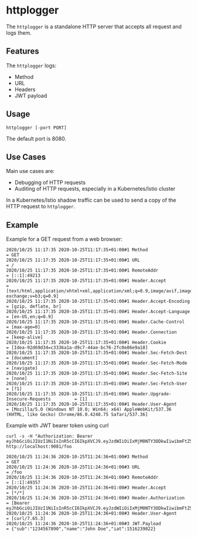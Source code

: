 # httplogger

The `httplogger` is a standalone HTTP server that accepts all request and logs them.

## Features

The `httplogger` logs:
- Method
- URL
- Headers
- JWT payload


## Usage

```
httplogger [-port PORT]
```

The default port is 8080.


## Use Cases

Main use cases are:
- Debugging of HTTP requests
- Auditing of HTTP requests, especially in a Kubernetes/Istio cluster

In a Kubernetes/Istio shadow traffic can be used to send a copy of the HTTP request to `httplogger`. 

## Example

Example for a GET request from a web browser:

```
2020/10/25 11:17:35 2020-10-25T11:17:35+01:00#1 Method                                   = GET
2020/10/25 11:17:35 2020-10-25T11:17:35+01:00#1 URL                                      = /
2020/10/25 11:17:35 2020-10-25T11:17:35+01:00#1 RemoteAddr                               = [::1]:49213
2020/10/25 11:17:35 2020-10-25T11:17:35+01:00#1 Header.Accept                            = [text/html,application/xhtml+xml,application/xml;q=0.9,image/avif,image/webp,image/apng,*/*;q=0.8,application/signed-exchange;v=b3;q=0.9]
2020/10/25 11:17:35 2020-10-25T11:17:35+01:00#1 Header.Accept-Encoding                   = [gzip, deflate, br]
2020/10/25 11:17:35 2020-10-25T11:17:35+01:00#1 Header.Accept-Language                   = [en-US,en;q=0.9]
2020/10/25 11:17:35 2020-10-25T11:17:35+01:00#1 Header.Cache-Control                     = [max-age=0]
2020/10/25 11:17:35 2020-10-25T11:17:35+01:00#1 Header.Connection                        = [keep-alive]
2020/10/25 11:17:35 2020-10-25T11:17:35+01:00#1 Header.Cookie                            = [Idea-92d69d34=c3336a1a-d9c7-44ae-bc76-2fc0e86e9a18]
2020/10/25 11:17:35 2020-10-25T11:17:35+01:00#1 Header.Sec-Fetch-Dest                    = [document]
2020/10/25 11:17:35 2020-10-25T11:17:35+01:00#1 Header.Sec-Fetch-Mode                    = [navigate]
2020/10/25 11:17:35 2020-10-25T11:17:35+01:00#1 Header.Sec-Fetch-Site                    = [none]
2020/10/25 11:17:35 2020-10-25T11:17:35+01:00#1 Header.Sec-Fetch-User                    = [?1]
2020/10/25 11:17:35 2020-10-25T11:17:35+01:00#1 Header.Upgrade-Insecure-Requests         = [1]
2020/10/25 11:17:35 2020-10-25T11:17:35+01:00#1 Header.User-Agent                        = [Mozilla/5.0 (Windows NT 10.0; Win64; x64) AppleWebKit/537.36 (KHTML, like Gecko) Chrome/86.0.4240.75 Safari/537.36]
```

Example with JWT bearer token using curl

```shell
curl -s -H "Authorization: Bearer eyJhbGciOiJIUzI1NiIsInR5cCI6IkpXVCJ9.eyJzdWIiOiIxMjM0NTY3ODkwIiwibmFtZSI6IkpvaG4gRG9lIiwiaWF0IjoxNTE2MjM5MDIyfQ.SflKxwRJSMeKKF2QT4fwpMeJf36POk6yJV_adQssw5c" http://localhost:9081/foo
```

```
2020/10/25 11:24:36 2020-10-25T11:24:36+01:00#3 Method                                   = GET
2020/10/25 11:24:36 2020-10-25T11:24:36+01:00#3 URL                                      = /foo
2020/10/25 11:24:36 2020-10-25T11:24:36+01:00#3 RemoteAddr                               = [::1]:49357
2020/10/25 11:24:36 2020-10-25T11:24:36+01:00#3 Header.Accept                            = [*/*]
2020/10/25 11:24:36 2020-10-25T11:24:36+01:00#3 Header.Authorization                     = [Bearer eyJhbGciOiJIUzI1NiIsInR5cCI6IkpXVCJ9.eyJzdWIiOiIxMjM0NTY3ODkwIiwibmFtZSI6IkpvaG4gRG9lIiwiaWF0IjoxNTE2MjM5MDIyfQ.SflKxwRJSMeKKF2QT4fwpMeJf36POk6yJV_adQssw5c]
2020/10/25 11:24:36 2020-10-25T11:24:36+01:00#3 Header.User-Agent                        = [curl/7.65.3]
2020/10/25 11:24:36 2020-10-25T11:24:36+01:00#3 JWT.Payload                              = {"sub":"1234567890","name":"John Doe","iat":1516239022}
```
